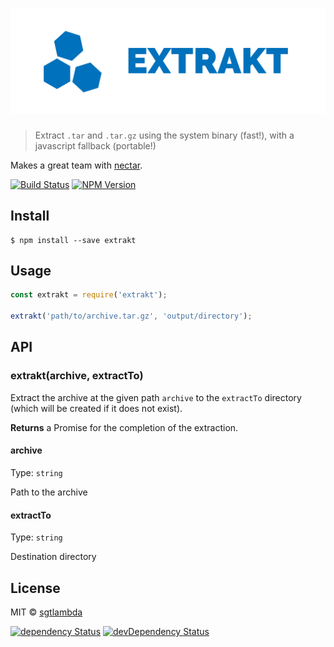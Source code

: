 # [![extrakt](media/logo.png)](https://github.com/sgtlambda/extrakt)

> Extract `.tar` and `.tar.gz` using the system binary (fast!), with a javascript fallback (portable!)

Makes a great team with [nectar](https://github.com/sgtlambda/nectar).

[![Build Status][travis-image]][travis-url]
[![NPM Version][npm-image]][npm-url]


## Install

```
$ npm install --save extrakt
```


## Usage

```js
const extrakt = require('extrakt');

extrakt('path/to/archive.tar.gz', 'output/directory');
```

## API

### extrakt(archive, extractTo)

Extract the archive at the given path `archive` to the `extractTo` directory (which will be created if it does not exist).

**Returns** a Promise for the completion of the extraction.

#### archive

Type: `string`

Path to the archive

#### extractTo

Type: `string`

Destination directory

## License

MIT © [sgtlambda](http://github.com/sgtlambda)

[![dependency Status][david-image]][david-url]
[![devDependency Status][david-dev-image]][david-dev-url]

[travis-image]: https://img.shields.io/travis/sgtlambda/extrakt.svg?style=flat-square
[travis-url]: https://travis-ci.org/sgtlambda/extrakt

[david-image]: https://img.shields.io/david/sgtlambda/extrakt.svg?style=flat-square
[david-url]: https://david-dm.org/sgtlambda/extrakt

[david-dev-image]: https://img.shields.io/david/dev/sgtlambda/extrakt.svg?style=flat-square
[david-dev-url]: https://david-dm.org/sgtlambda/extrakt#info=devDependencies

[npm-image]: https://img.shields.io/npm/v/extrakt.svg?style=flat-square
[npm-url]: https://www.npmjs.com/package/extrakt
